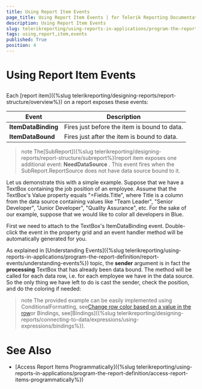 ```yaml
---
title: Using Report Item Events
page_title: Using Report Item Events | for Telerik Reporting Documentation
description: Using Report Item Events
slug: telerikreporting/using-reports-in-applications/program-the-report-definition/report-events/using-report-item-events
tags: using,report,item,events
published: True
position: 4
---
```


# Using Report Item Events



## 

Each [report item]({%slug telerikreporting/designing-reports/report-structure/overview%}) on a report exposes these events:
        




| Event | Description |
| ------ | ------ |
| __ItemDataBinding__ |Fires just before the item is bound to data.|
| __ItemDataBound__ |Fires just after the item is bound to data.|

>note The[SubReport]({%slug telerikreporting/designing-reports/report-structure/subreport%})report item exposes one additional event: __NeedDataSource__ . This event fires when the SubReport.ReportSource does not have data source bound to it.
>


Let us demonstrate this with a simple example. Suppose that we have a TextBox containing the job position of an employee.
          Assume that the TextBox's Value property equals "=Fields.Title", where Title is a column from the data source containing values like 
          "Team Leader", "Senior Developer", "Junior Developer", "Quality Assurance", etc. For the sake of our example, suppose that we would 
          like to color all developers in Blue.

First we need to attach to the TextBox's ItemDataBinding event. Double-click the event in the property grid
          and an event handler method will be automatically generated for you.
        

As explained in [Understanding Events]({%slug telerikreporting/using-reports-in-applications/program-the-report-definition/report-events/understanding-events%}) topic, the
          __sender__ argument is in fact the __processing__ TextBox that
          has already been data bound. The method will be called for each data row, i.e. for each employee we have in the
          data source. So the only thing we have left to do is cast the sender, check the position, and do the coloring if
          needed:
        

	



	



>note The provided example can be easily implemented using ConditionalFormatting, see[Change row color based on a value in the row](https://docs.telerik.com/reporting/knowledge-base/change-row-color-based-on-value)or Bindings, see[Bindings]({%slug telerikreporting/designing-reports/connecting-to-data/expressions/using-expressions/bindings%}).
>


# See Also

 * [Access Report Items Programmatically]({%slug telerikreporting/using-reports-in-applications/program-the-report-definition/access-report-items-programmatically%})
